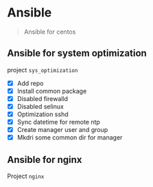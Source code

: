 # Ansible
> Ansible for centos

## Ansible for system optimization
project `sys_optimization`
- [x]  Add repo
- [x]  Install common package
- [x]  Disabled firewalld
- [x]  Disabled selinux
- [x]  Optimization sshd
- [x]  Sync datetime for remote ntp
- [x]  Create manager user and group
- [x]  Mkdri some common dir for manager

## Ansible for nginx
Project `nginx`

